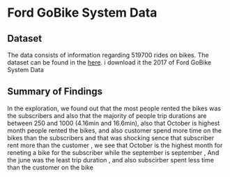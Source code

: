 # Ford GoBike System Data

## Dataset

The data consists of information regarding 519700 rides on bikes. The dataset can be found in the
[here](https://www.lyft.com/bikes/bay-wheels/system-data).
i download it the 2017 of Ford GoBike System Data


## Summary of Findings

In the exploration, we found out that the most people rented the bikes was the subscribers and also that the majority of people trip durations are between 250 and 1000 (4.16min and 16.6min), also that October is highest month people rented the bikes, and also customer spend more time on the bikes than the subscribers and that was shocking sence that subscriber rent more than the customer , we see that October is the highest month for reneting a bike for the subscriber while the september is september , And the june was the least trip duration , and also subscirber spent less time than the customer on the bike 
